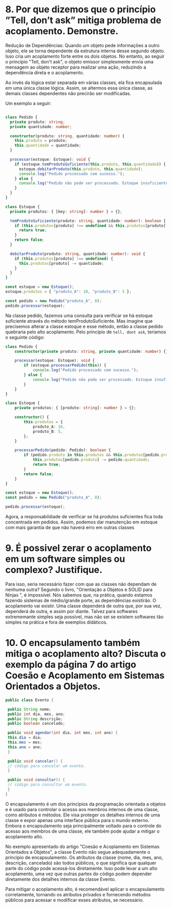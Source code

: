 # 8. Por que dizemos que o princípio ”Tell, don’t ask” mitiga problema de acoplamento. Demonstre.

Redução de Dependências: Quando um objeto pede informações a outro objeto, ele se torna dependente da estrutura interna desse segundo objeto. 
Isso cria um acoplamento forte entre os dois objetos. No entanto, ao seguir o princípio "Tell, don't ask", o objeto emissor simplesmente envia uma mensagem ao objeto receptor para realizar uma ação, reduzindo a dependência direta e o acoplamento.

Ao invés da lógica estar separada em várias classes, ela fica encapsulada em uma única classe lógica. Assim, se altermos essa única classe, as demais classes dependentes não precirão ser modificadas.

Um exemplo a seguir:

```typescript

class Pedido {
  private produto: string;
  private quantidade: number;

  constructor(produto: string, quantidade: number) {
    this.produto = produto;
    this.quantidade = quantidade;
  }

  processar(estoque: Estoque): void {
    if (estoque.temProdutoSuficiente(this.produto, this.quantidade)) {
      estoque.debitarProduto(this.produto, this.quantidade);
      console.log("Pedido processado com sucesso.");
    } else {
      console.log("Pedido não pode ser processado. Estoque insuficiente.");
    }
  }
}

class Estoque {
  private produtos: { [key: string]: number } = {};

  temProdutoSuficiente(produto: string, quantidade: number): boolean {
    if (this.produtos[produto] !== undefined && this.produtos[produto] >= quantidade) {
      return true;
    }
    return false;
  }

  debitarProduto(produto: string, quantidade: number): void {
    if (this.produtos[produto] !== undefined) {
      this.produtos[produto] -= quantidade;
    }
  }
}

const estoque = new Estoque();
estoque.produtos = { "produto_A": 10, "produto_B": 5 };

const pedido = new Pedido("produto_A", 8);
pedido.processar(estoque);

```

Na classe pedido, fazemos uma consulta para verificar se há estoque suficiente através do método temProdutoSuficiente. Mas imagine que precisemos alterar a classe estoque e esse método, então a classe pedido quebraria pelo alto acoplamento. Pelo princípio de `tell, dont ask`, teriamos o seguinte código:

``` typescript
class Pedido {
    constructor(private produto: string, private quantidade: number) {}

    processar(estoque: Estoque): void {
        if (estoque.processarPedido(this)) {
            console.log("Pedido processado com sucesso.");
        } else {
            console.log("Pedido não pode ser processado. Estoque insuficiente.");
        }
    }
}

class Estoque {
    private produtos: { [produto: string]: number } = {};

    constructor() {
        this.produtos = {
            produto_A: 10,
            produto_B: 5,
        };
    }

    processarPedido(pedido: Pedido): boolean {
        if (pedido.produto in this.produtos && this.produtos[pedido.produto] >= pedido.quantidade) {
            this.produtos[pedido.produto] -= pedido.quantidade;
            return true;
        }
        return false;
    }
}

const estoque = new Estoque();
const pedido = new Pedido("produto_A", 8);

pedido.processar(estoque);

```
 Agora, a responsabildiade de verificar se há produtos suficientes fica toda concentrada em pedidos. Assim, podemos dar manutenção em estoque com mais garantia de que não haverá erro em outras classes
 

# 9. É possivel zerar o acoplamento em um software simples ou complexo? Justifique.
Para isso, seria necessário fazer com que as classes não dependam de nenhuma
outra? Segundo o livro, "Orientação a Objetos e SOLID para Ninjas ", é impossível. Nós sabemos que, na prática, quando estamos fazendo
sistemas de médio/grande porte, as dependências existirão. O acoplamento vai existir. Uma classe dependerá de outra que, por sua vez, dependerá de
outra, e assim por diante. Talvez para softwares extrememante simples seja possível, mas não sei se existem softwares tão simples na prática e fora de exemplos didáticos.

# 10. O encapsulamento também mitiga o acoplamento alto? Discuta o exemplo da página 7 do artigo Coesão e Acoplamento em Sistemas Orientados a Objetos.


``` java
public class Evento {

 public String nome;
 public int dia, mes, ano;
 public String descrição;
 public boolean cancelado;

 public void agendar(int dia, int mes, int ano) {
 this.dia = dia;
 this.mes = mes;
 this.ano = ano;
 }

 public void cancelar() {
 // código para cancelar um evento.
 }

 public void consultar() {
 // código para consultar um evento.
 }
}
```

O encapsulamento é um dos princípios da programação orientada a objetos e é usado para controlar o acesso aos membros internos de uma classe, como atributos e métodos. Ele visa proteger os detalhes internos de uma classe e expor apenas uma interface pública para o mundo externo. Embora o encapsulamento seja principalmente voltado para o controle do acesso aos membros de uma classe, ele também pode ajudar a mitigar o acoplamento alto.

No exemplo apresentado do artigo "Coesão e Acoplamento em Sistemas Orientados a Objetos", a classe Evento não segue adequadamente o princípio de encapsulamento. Os atributos da classe (nome, dia, mes, ano, descrição, cancelado) são todos públicos, o que significa que qualquer parte do código pode acessá-los diretamente. Isso pode levar a um alto acoplamento, uma vez que outras partes do código podem depender diretamente dos detalhes internos da classe Evento.

Para mitigar o acoplamento alto, é recomendável aplicar o encapsulamento corretamente, tornando os atributos privados e fornecendo métodos públicos para acessar e modificar esses atributos, se necessário. 